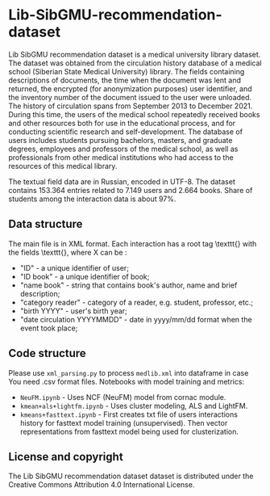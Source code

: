# Lib-SibGMU-recommendation-dataset
Lib SibGMU recommendation dataset is a medical university library dataset. The dataset was obtained from the circulation history database of a medical school (Siberian State Medical University) library. The fields containing descriptions of documents, the time when the document was lent and returned, the encrypted (for anonymization purposes) user identifier, and the inventory number of the document issued to the user were unloaded. The history of circulation spans from September 2013 to December 2021. During this time, the users of the medical school repeatedly received books and other resources both for use in the educational process, and for conducting scientific research and self-development. The database of users includes students pursuing bachelors, masters, and graduate degrees, employees and professors of the medical school, as well as professionals from other medical institutions who had access to the resources of this medical library.

The textual field data are in Russian, encoded in UTF-8. The dataset contains 153.364 entries related to 7.149 users and 2.664 books. Share of students among the interaction data is about 97\%.

## Data structure
The main file is in XML format. Each interaction has a root tag \texttt{<record>} with the fields \texttt{<field tag=X>}, where X can be :
- "ID" - a unique identifier of user;
- "ID book" - a unique identifier of book;
- "name book" - string that contains book's author, name and brief description;
- "category reader" - category of a reader, e.g. student, professor, etc.;
- "birth YYYY" - user's birth year;
- "date circulation YYYYMMDD" - date in yyyy/mm/dd format when the event took place;

## Code structure
Please use `xml_parsing.py` to process `medlib.xml` into dataframe in case You need .csv format files. Notebooks with model training and metrics:
- `NeuFM.ipynb` - Uses NCF (NeuFM) model from cornac module.
- `kmean+als+lightfm.ipynb` - Uses cluster modeling, ALS and LightFM.
- `kmeans+fasttext.ipynb` - First creates txt file of users interactions history for fasttext model training (unsupervised). Then vector representations from fasttext model being used for clusterization.

  
## License and copyright
The Lib SibGMU recommendation dataset dataset is distributed under the Creative Commons Attribution 4.0 International License. 

